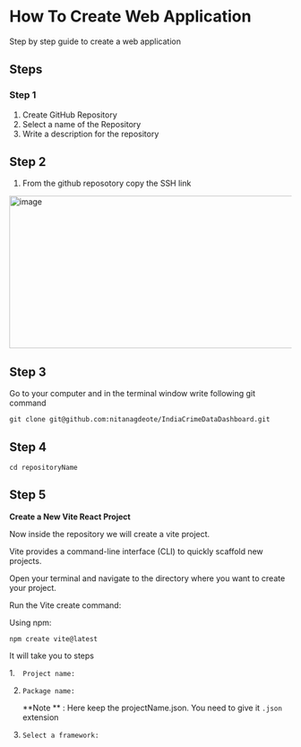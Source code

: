 # How To Create Web Application
Step by step guide to create a web application

## Steps 
### Step 1 
1. Create GitHub Repository
2. Select a name of the Repository
3. Write a description for the repository
## Step 2
1. From the github reposotory copy the SSH link
<img width="993" height="272" alt="image" src="https://github.com/user-attachments/assets/c730b217-5a15-4f8f-ac22-eeb3016db35e" />

## Step 3

Go to your computer and in the terminal window write following git command 

```git clone git@github.com:nitanagdeote/IndiaCrimeDataDashboard.git```

## Step 4

```cd repositoryName```

## Step 5

**Create a New Vite React Project**

Now inside the repository we will create a vite project.

Vite provides a command-line interface (CLI) to quickly scaffold new projects.

Open your terminal and navigate to the directory where you want to create your project.

Run the Vite create command:

Using npm:

```npm create vite@latest```

It will take you to steps

1.```  Project name:```

2. ```Package name:```
 
    **Note ** : Here keep the projectName.json. You need to give it `.json` extension
  
3. ```Select a framework:```


